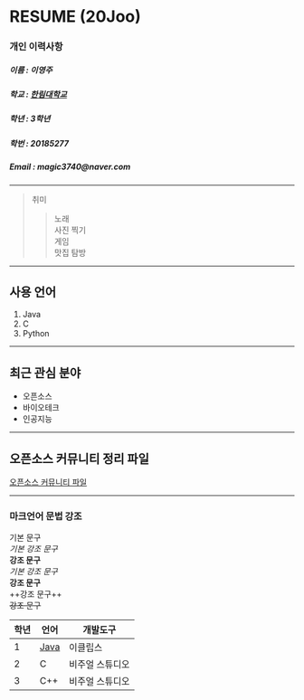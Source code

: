 # RESUME (20Joo)

### 개인 이력사항
  ##### 이름 : 이영주
  ##### 학교 : [한림대학교](https://www.hallym.ac.kr/)
  <h5> 학년 : 3학년 </h5>
  <h5> 학번 : 20185277 </h5>
  <h5> Email : magic3740@naver.com </h5>
  
 ------------------------- 
  > 취미  
  >> 노래  
  >> 사진 찍기  
  >> 게임  
  >> 맛집 탐방  
  -------------------------
  ## 사용 언어
  1. Java
  2. C
  3. Python
************************

  ## 최근 관심 분야 
  * 오픈소스
  * 바이오테크  
  * 인공지능  
-----------------------
  ## 오픈소스 커뮤니티 정리 파일
  [오픈소스 커뮤니티 파일](openSourceCommunity.md)
*************************

  ### 마크언어 문법 강조
  
  기본 문구  
  *기본 강조 문구*   
  **강조 문구**  
  _기본 강조 문구_   
  __강조 문구__  
  ++강조 문구++  
  ~~강조 문구~~  
  
  |학년|언어|개발도구|
  |---|---|---|
  |1|[Java](http://www.oracle.com)|이클립스|
  |2|C|비주얼 스튜디오|
  |3|C++|비주얼 스튜디오|
